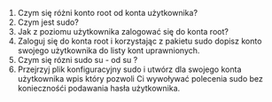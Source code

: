 1. Czym się różni konto root od konta użytkownika?
2. Czym jest sudo?
3. Jak z poziomu użytkownika zalogować się do konta root?
4. Zaloguj się do konta root i korzystając z pakietu sudo dopisz konto swojego użytkownika do listy kont uprawnionych.
5. Czym się rózni sudo su - od su ?
6. Przejrzyj plik konfiguracyjny sudo i utwórz dla swojego konta użytkownika wpis który pozwoli Ci wywoływać polecenia sudo bez koniecznośći podawania hasła użytkownika. 